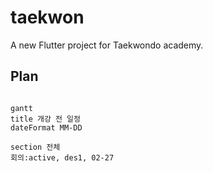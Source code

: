 # taekwon

A new Flutter project for Taekwondo academy.

## Plan

```mermaid

gantt
title 개강 전 일정
dateFormat MM-DD

section 전체
회의:active, des1, 02-27
```
